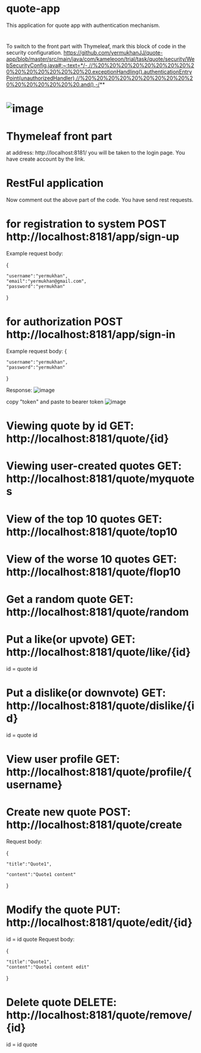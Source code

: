 # quote-app
This application for quote app with authentication mechanism.
#
To switch to the front part with Thymeleaf, mark this block of code in the security configuration.
https://github.com/yermukhanJJ/quote-app/blob/master/src/main/java/com/kameleoon/trial/task/quote/security/WebSecurityConfig.java#:~:text=*/-,//%20%20%20%20%20%20%20%20%20%20%20%20%20%20%20%20.exceptionHandling().authenticationEntryPoint(unauthorizedHandler),//%20%20%20%20%20%20%20%20%20%20%20%20%20%20%20%20.and(),-/**
# ![image](https://user-images.githubusercontent.com/98425087/218262445-ddfbabcb-3a70-4750-85da-f75f7944cafd.png)
# Thymeleaf front part
at address: http://localhost:8181/ you will be taken to the login page. You have create account by the link.
# RestFul application
Now comment out the above part of the code. You have send rest requests. 

# for registration to system POST http://localhost:8181/app/sign-up
Example request body:

{

    "username":"yermukhan",
    "email":"yermukhan@gmail.com",
    "password":"yermukhan"
    
}

# for authorization POST http://localhost:8181/app/sign-in
Example request body: 
{

    "username":"yermukhan",
    "password":"yermukhan"

}

Response:
![image](https://user-images.githubusercontent.com/98425087/218263044-be75df6d-2c4c-462d-8f35-b88b707350b6.png)

copy "token" and paste to bearer token
![image](https://user-images.githubusercontent.com/98425087/218263099-1d86c3e1-bfb2-4a67-9706-b42a0aeb6b62.png)

# Viewing quote by id GET: http://localhost:8181/quote/{id} 

# Viewing user-created quotes GET: http://localhost:8181/quote/myquotes

# View of the top 10 quotes GET: http://localhost:8181/quote/top10

# View of the worse 10 quotes GET: http://localhost:8181/quote/flop10

# Get a random quote GET: http://localhost:8181/quote/random

# Put a like(or upvote) GET: http://localhost:8181/quote/like/{id}
id = quote id

# Put a dislike(or downvote) GET: http://localhost:8181/quote/dislike/{id}
id = quote id

# View user profile GET: http://localhost:8181/quote/profile/{username}

# Create new quote POST: http://localhost:8181/quote/create
Request body: 

{
    
    "title":"Quote1",
    
    "content":"Quote1 content"
    
}

# Modify the quote PUT: http://localhost:8181/quote/edit/{id}
id = id quote
Request body: 

{

    "title":"Quote1",
    "content":"Quote1 content edit"
    
}

# Delete quote DELETE: http://localhost:8181/quote/remove/{id}
id = id quote

